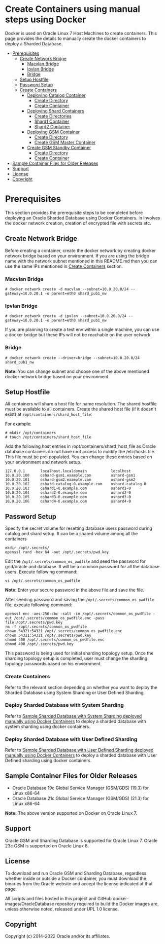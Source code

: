 # Create Containers using manual steps using Docker

Docker is used on Oracle Linux 7 Host Machines to create containers. This page provides the details to manually create the docker containers to deploy a Sharded Database.

  - [Prerequisites](#prerequisites)
    - [Create Network Bridge](#create-network-bridge)
      - [Macvlan Bridge](#macvlan-bridge)
      - [Ipvlan Bridge](#ipvlan-bridge)
      - [Bridge](#bridge)
    - [Setup Hostfile](#setup-hostfile)
    - [Password Setup](#password-setup)
    - [Create Containers](#create-containers)
      - [Deploying Catalog Container](#deploying-catalog-container)
        - [Create Directory](#create-directory)
        - [Create Container](#create-container)
      - [Deploying Shard Containers](#deploying-shard-containers)
        - [Create Directories](#create-directories)
        - [Shard1 Container](#shard1-container)
        - [Shard2 Container](#shard2-container)
      - [Deploying GSM Container](#deploying-gsm-container)
        - [Create Directory](#create-directory-1)
        - [Create GSM Master Container](#create-gsm-master-container)
      - [Create GSM Standby Container](#create-gsm-standby-container)
        - [Create Directory](#create-directory-2)
        - [Create Container](#create-container-1)
  - [Sample Container Files for Older Releases](#sample-container-files-for-older-releases)
  - [Support](#support)
  - [License](#license)
  - [Copyright](#copyright)




# Prerequisites

This section provides the prerequisite steps to be completed before deploying an Oracle Sharded Database using Docker Containers. In involves the docker network creation, creation of encrypted file with secrets etc. 


## Create Network Bridge

Before creating a container, create the docker network by creating docker network bridge based on your environment. If you are using the bridge name with the network subnet mentioned in this README.md then you can use the same IPs mentioned in [Create Containers](#create-containers) section.

### Macvlan Bridge

```
# docker network create -d macvlan --subnet=10.0.20.0/24 --gateway=10.0.20.1 -o parent=eth0 shard_pub1_nw
```

### Ipvlan Bridge

```
# docker network create -d ipvlan --subnet=10.0.20.0/24 --gateway=10.0.20.1 -o parent=eth0 shard_pub1_nw
```

If you are planning to create a test env within a single machine, you can use a docker bridge but these IPs will not be reachable on the user network.

### Bridge

```
# docker network create --driver=bridge --subnet=10.0.20.0/24 shard_pub1_nw
```

**Note:** You can change subnet and choose one of the above mentioned docker network bridge based on your environment.

## Setup Hostfile

All containers will share a host file for name resolution.  The shared hostfile must be available to all containers. Create the shared host file (if it doesn't exist) at `/opt/containers/shard_host_file`:

For example:

```
# mkdir /opt/containers
# touch /opt/containers/shard_host_file
```

Add the following host entries in /opt/containers/shard_host_file as Oracle database containers do not have root access to modify the /etc/hosts file. This file must be pre-populated. You can change these entries based on your environment and network setup.

```
127.0.0.1       localhost.localdomain           localhost
10.0.20.100     oshard-gsm1.example.com         oshard-gsm1
10.0.20.101     oshard-gsm2.example.com         oshard-gsm2
10.0.20.102     oshard-catalog-0.example.com    oshard-catalog-0
10.0.20.103     oshard1-0.example.com           oshard1-0
10.0.20.104     oshard2-0.example.com           oshard2-0
10.0.20.105     oshard3-0.example.com           oshard3-0
10.0.20.106     oshard4-0.example.com           oshard4-0
```

## Password Setup

Specify the secret volume for resetting database users password during catalog and shard setup. It can be a shared volume among all the containers

```
mkdir /opt/.secrets/
openssl rand -hex 64 -out /opt/.secrets/pwd.key
```

Edit the `/opt/.secrets/common_os_pwdfile` and seed the password for grid/oracle and database. It will be a common password for all the database users. Execute following command:

```
vi /opt/.secrets/common_os_pwdfile
```

**Note**: Enter your secure password in the above file and save the file.

After seeding password and saving the `/opt/.secrets/common_os_pwdfile` file, execute following command:

```
openssl enc -aes-256-cbc -salt -in /opt/.secrets/common_os_pwdfile -out /opt/.secrets/common_os_pwdfile.enc -pass file:/opt/.secrets/pwd.key
rm -f /opt/.secrets/common_os_pwdfile
chown 54321:54321 /opt/.secrets/common_os_pwdfile.enc
chown 54321:54321 /opt/.secrets/pwd.key
chmod 400 /opt/.secrets/common_os_pwdfile.enc
chmod 400 /opt/.secrets/pwd.key
```

This password is being used for initial sharding topology setup. Once the sharding topology setup is completed, user must change the sharding topology passwords based on his enviornment.

### Create Containers

Refer to the relevant section depending on whether you want to deploy the Sharded Database using System Sharding or User Defined Sharding.

### Deploy Sharded Database with System Sharding

Refer to [Sample Sharded Database with System Sharding deployed manually using Docker Containers](./docker-sharded-database-with-system-sharding.md) to deploy a sharded database with system sharding using docker containers.

### Deploy Sharded Database with User Defined Sharding

Refer to [Sample Sharded Database with User Defined Sharding deployed manually using Docker Containers](./docker-sharded-database-with-user-defined-sharding.md) to deploy a sharded database with User Defined sharding using docker containers.


## Sample Container Files for Older Releases

 * Oracle Database 19c Global Service Manager (GSM/GDS) (19.3) for Linux x86-64
 * Oracle Database 21c Global Service Manager (GSM/GDS) (21.3) for Linux x86-64

**Note:** The above version supported on Docker on Oracle Linux 7.

## Support

Oracle GSM and Sharding Database is supported for Oracle Linux 7. Oracle 23c GSM is supported on Oracle Linux 8.

## License

To download and run Oracle GSM and Sharding Database, regardless whether inside or outside a Docker container, you must download the binaries from the Oracle website and accept the license indicated at that page.

All scripts and files hosted in this project and GitHub docker-images/OracleDatabase repository required to build the Docker images are, unless otherwise noted, released under UPL 1.0 license.

## Copyright

Copyright (c) 2014-2022 Oracle and/or its affiliates.